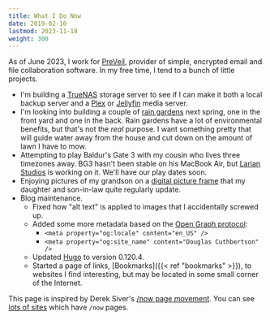 ```yaml
---
title: What I Do Now
date: 2019-02-10
lastmod: 2023-11-18
weight: 300
---
```

As of June 2023, I work for [PreVeil](https://www.preveil.com/), provider of simple, encrypted email and file collaboration software. In my free time, I tend to a bunch of little projects.
<!--more-->

- I'm building a [TrueNAS](https://www.truenas.com/truenas-core/) storage server to see if I can make it both a local backup server and a [Plex](https://www.plex.tv/) or [Jellyfin](https://jellyfin.org/) media server.
- I'm looking into building a couple of [rain gardens](https://www.epa.gov/soakuptherain/soak-rain-rain-gardens) next spring, one in the front yard and one in the back. Rain gardens have a lot of environmental benefits, but that's not the _real_ purpose. I want something pretty that will guide water away from the house and cut down on the amount of lawn I have to mow.
- Attempting to play Baldur's Gate 3 with my cousin who lives three timezones away. BG3 hasn't been stable on his MacBook Air, but [Larian Studios](https://larian.com/) is working on it. We'll have our play dates soon.
- Enjoying pictures of my grandson on a [digital picture frame](https://auraframes.com/) that my daughter and son-in-law quite regularly update.
- Blog maintenance.
  - Fixed how "alt text" is applied to images that I accidentally screwed up.
  - Added some more metadata based on the [Open Graph protocol](https://ogp.me/):
    - `<meta property="og:locale" content="en_US" />`
    - `<meta property="og:site_name" content="Douglas Cuthbertson" />`
  - Updated [Hugo] to version 0.120.4.
  - Started a page of links, [Bookmarks]({{< ref "bookmarks" >}}), to websites I find interesting, but may be located in some small corner of the Internet.

This page is inspired by Derek Siver's [/now page movement](https://sivers.org/nowff). You can see [lots of sites](http://nownownow.com/) which have `/now` pages.

[f5]: https://f5.com
[hugo]: https://gohugo.io
